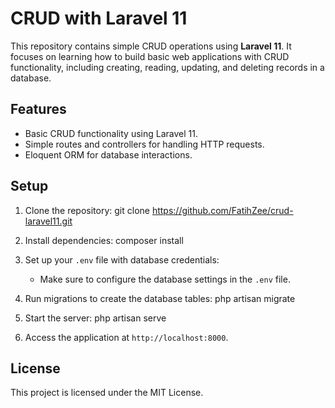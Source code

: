 # CRUD with Laravel 11

This repository contains simple CRUD operations using **Laravel 11**. It focuses on learning how to build basic web applications with CRUD functionality, including creating, reading, updating, and deleting records in a database.

## Features
- Basic CRUD functionality using Laravel 11.
- Simple routes and controllers for handling HTTP requests.
- Eloquent ORM for database interactions.

## Setup

1. Clone the repository:
   git clone https://github.com/FatihZee/crud-laravel11.git

2. Install dependencies:
   composer install

3. Set up your `.env` file with database credentials:
   - Make sure to configure the database settings in the `.env` file.

4. Run migrations to create the database tables:
   php artisan migrate

5. Start the server:
   php artisan serve

6. Access the application at `http://localhost:8000`.

## License
This project is licensed under the MIT License.
